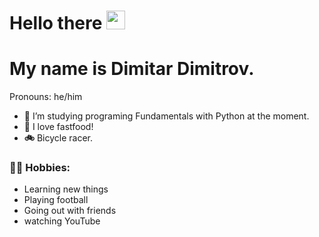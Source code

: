 # Hello there <img src="https://giphy.com/stickers/wave-hand-rakastella-eh1fUok5T96aLnr99A" width="30px" height="30px">
# My name is Dimitar Dimitrov.
Pronouns: he/him 

- 🐍 I’m studying programing Fundamentals with Python at the moment.
- 🍕 I love fastfood!
- **🚲** Bicycle racer.
### 🧗‍♂️ Hobbies:
- Learning new things
- Playing football
- Going out with friends
- watching YouTube
